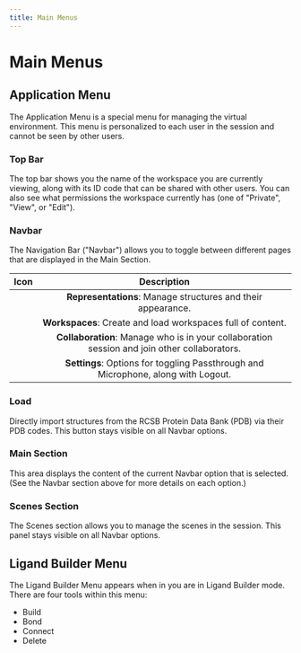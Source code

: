 ```yaml
---
title: Main Menus
---
```


# Main Menus

## Application Menu

The Application Menu is a special menu for managing the virtual environment. This menu is personalized to each user in the session and cannot be seen by other users.

<vimg src="nanome-v2/applicationmenu.png" />

### Top Bar

The top bar shows you the name of the workspace you are currently viewing, along with its ID code that can be shared with other users. You can also see what permissions the workspace currently has (one of "Private", "View", or "Edit").

### Navbar

The Navigation Bar ("Navbar") allows you to toggle between different pages that are displayed in the Main Section.

| Icon          | Description   |
|:-------------:|:-------------:|
|<vimg src="nanome-v2/representations_icon.png" />|**Representations**: Manage structures and their appearance.|
|<vimg src="nanome-v2/workspaces_icon.png" />|**Workspaces**: Create and load workspaces full of content.|
|<vimg src="nanome-v2/collaboration_icon.png" />|**Collaboration**: Manage who is in your collaboration session and join other collaborators.|
|<vimg src="nanome-v2/settings_icon.png" />|**Settings**: Options for toggling Passthrough and Microphone, along with Logout.|

### Load

Directly import structures from the RCSB Protein Data Bank (PDB) via their PDB codes. This button stays visible on all Navbar options.

### Main Section 

This area displays the content of the current Navbar option that is selected. (See the Navbar section above for more details on each option.)

### Scenes Section

The Scenes section allows you to manage the scenes in the session. This panel stays visible on all Navbar options.

## Ligand Builder Menu

The Ligand Builder Menu appears when in you are in Ligand Builder mode. There are four tools within this menu:
- Build
- Bond
- Connect
- Delete

<vimg src="nanome-v2/ligandbuildermenu.png" />
